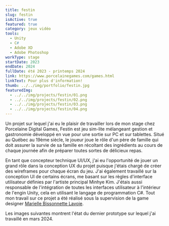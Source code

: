 ```yaml
---
title: festin
slug: festin
isActive: true
featured: true
category: jeux vidéo
tools:
  - Unity
  - C#
  - Adobe XD
  - Adobe Photoshop
workType: stage
startDate: 2023
endDate: 2024
fullDate: été 2023 - printemps 2024
link: https://www.porcelainegames.com/games.html
linkText: Pour plus d'information!
thumb: ../../img/portfolio/festin.jpg
featuredImg: 
  - ../../img/projects/festin/01.png
  - ../../img/projects/festin/02.png
  - ../../img/projects/festin/03.png
  - ../../img/projects/festin/04.png
---
```


Un projet sur lequel j'ai eu le plaisir de travailler lors de mon stage chez Porcelaine Digital Games, Festin est jeu
sim-lite mélangeant gestion et gastronomie développé en vue pour une sortie sur PC et sur tablettes. Situé au Québec au
19ème siècle, le joueur joue le rôle d'un père de famille qui doit assurer la survie de sa famille en récoltant des
ingrédients au cours de chaque journée afin de préparer toutes sortes de délicieux repas.

En tant que concepteur technique UI/UX, j'ai eu l'opportunité de jouer un grand rôle dans la conception UX du projet
puisque j'étais chargé de créer des wireframes pour chaque écran du jeu. J'ai également travaillé sur la conception
UI de certains écrans, me basant sur les règles d'interface utilisateur définies par l'artiste principal Minhye Kim.
J'étais aussi responsable de l'intégration de toutes les interfaces utilisateur à l'intérieur de
l'engin Unity, cela en utilisant le langage de programmation C#. Tout mon travail sur ce projet a été réalisé sous la
supervision de la game designer [Marielle Bissonnette Lavoie](https://www.linkedin.com/in/marielle-bissonnette-lavoie-7a265354/).

Les images suivantes montrent l'état du dernier prototype sur lequel j'ai travaillé en mars 2024.